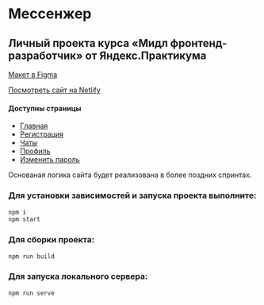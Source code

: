 # Мессенжер
## Личный проекта курса «Мидл фронтенд-разработчик» от Яндекс.Практикума

[Макет в Figma](https://www.figma.com/file/jF5fFFzgGOxQeB4CmKWTiE/Chat_external_link?node-id=0%3A1)

[Посмотреть сайт на Netlify](https://632343ac8900896650a8d643--creative-dragon-c2a533.netlify.app/)

#### Доступны страницы

- [Главная](https://632343ac8900896650a8d643--creative-dragon-c2a533.netlify.app/index.html)
- [Регистрация](https://632343ac8900896650a8d643--creative-dragon-c2a533.netlify.app/register-page.html)
- [Чаты](https://632343ac8900896650a8d643--creative-dragon-c2a533.netlify.app/chats-page.html)
- [Профиль](https://632343ac8900896650a8d643--creative-dragon-c2a533.netlify.app/profile-page.html)
- [Изменить пароль](https://632343ac8900896650a8d643--creative-dragon-c2a533.netlify.app/change-password-page.html)

Основаная логика сайта будет реализована в более поздних спринтах.

### Для установки зависимостей и запуска проекта выполните:

```sh
npm i
npm start
```

### Для сборки проекта:
```sh
npm run build
```

### Для запуска локального сервера:
```sh
npm run serve
```